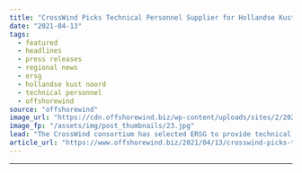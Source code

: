```yaml
---
title: "CrossWind Picks Technical Personnel Supplier for Hollandse Kust Noord"
date: "2021-04-13"
tags: 
  - featured
  - headlines
  - press releases
  - regional news
  - ersg
  - hollandse kust noord
  - technical personnel
  - offshorewind
source: "offshorewind"
image_url: "https://cdn.offshorewind.biz/wp-content/uploads/sites/2/2021/04/13123502/CrossWind-Picks-Technical-Personnel-Supplier-for-Hollandse-Kust-Noord.jpg"
image_fp: "/assets/img/post_thumbnails/23.jpg"
lead: "The CrossWind consortium has selected ERSG to provide technical personnel for the Hollandse Kust"
article_url: "https://www.offshorewind.biz/2021/04/13/crosswind-picks-technical-personnel-supplier-for-hollandse-kust-noord/"
---
```


---
